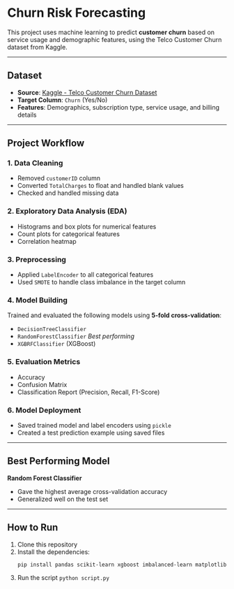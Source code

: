 #  Churn Risk Forecasting

This project uses machine learning to predict **customer churn** based on service usage and demographic features, using the Telco Customer Churn dataset from Kaggle.

---

## Dataset

- **Source**: [Kaggle - Telco Customer Churn Dataset](https://www.kaggle.com/datasets/blastchar/telco-customer-churn)
- **Target Column**: `Churn` (Yes/No)
- **Features**: Demographics, subscription type, service usage, and billing details

---

##  Project Workflow

### 1. **Data Cleaning**
- Removed `customerID` column
- Converted `TotalCharges` to float and handled blank values
- Checked and handled missing data

### 2. **Exploratory Data Analysis (EDA)**
- Histograms and box plots for numerical features
- Count plots for categorical features
- Correlation heatmap

### 3. **Preprocessing**
- Applied `LabelEncoder` to all categorical features
- Used `SMOTE` to handle class imbalance in the target column

### 4. **Model Building**
Trained and evaluated the following models using **5-fold cross-validation**:
- `DecisionTreeClassifier`
- `RandomForestClassifier`  *Best performing*
- `XGBRFClassifier` (XGBoost)

### 5. **Evaluation Metrics**
- Accuracy
- Confusion Matrix
- Classification Report (Precision, Recall, F1-Score)

### 6. **Model Deployment**
- Saved trained model and label encoders using `pickle`
- Created a test prediction example using saved files

---

##  Best Performing Model

**Random Forest Classifier**
- Gave the highest average cross-validation accuracy
- Generalized well on the test set

---

##  How to Run

1. Clone this repository
2. Install the dependencies:
   ```bash
   pip install pandas scikit-learn xgboost imbalanced-learn matplotlib seaborn
3. Run the script
   ```python script.py```
